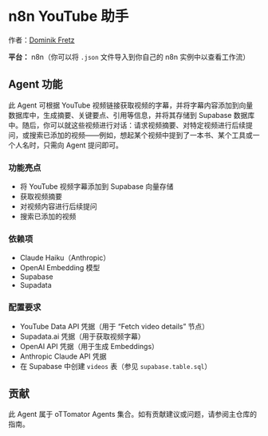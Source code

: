 # n8n YouTube 助手

作者：[Dominik Fretz](https://www.linkedin.com/in/dominikfretz/)

**平台：** n8n（你可以将 `.json` 文件导入到你自己的 n8n 实例中以查看工作流）

## Agent 功能

此 Agent 可根据 YouTube 视频链接获取视频的字幕，并将字幕内容添加到向量数据库中，生成摘要、关键要点、引用等信息，并将其存储到 Supabase 数据库中。随后，你可以就这些视频进行对话：请求视频摘要、对特定视频进行后续提问，或搜索已添加的视频——例如，想起某个视频中提到了一本书、某个工具或一个人名时，只需向 Agent 提问即可。

### 功能亮点

- 将 YouTube 视频字幕添加到 Supabase 向量存储  
- 获取视频摘要  
- 对视频内容进行后续提问  
- 搜索已添加的视频  

### 依赖项

- Claude Haiku（Anthropic）  
- OpenAI Embedding 模型  
- Supabase  
- Supadata  

### 配置要求

- YouTube Data API 凭据（用于 “Fetch video details” 节点）  
- Supadata.ai 凭据（用于获取视频字幕）  
- OpenAI API 凭据（用于生成 Embeddings）  
- Anthropic Claude API 凭据  
- 在 Supabase 中创建 `videos` 表（参见 `supabase.table.sql`）

## 贡献

此 Agent 属于 oTTomator Agents 集合。如有贡献建议或问题，请参阅主仓库的指南。
